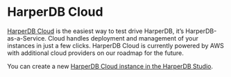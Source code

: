 # HarperDB Cloud

[HarperDB Cloud](https://studio.harperdb.io/) is the easiest way to test drive HarperDB, it’s HarperDB-as-a-Service. Cloud handles deployment and management of your instances in just a few clicks. HarperDB Cloud is currently powered by AWS with additional cloud providers on our roadmap for the future.&#x20;

You can create a new [HarperDB Cloud instance in the HarperDB Studio](../harperdb-studio/instances.md#create-a-new-instance).
